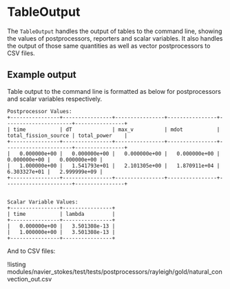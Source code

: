 # TableOutput

The `TableOutput` handles the output of tables to the command line, showing the values of
postprocessors, reporters and scalar variables. It also handles the output of
those same quantities as well as vector postprocessors to CSV files.

## Example output

Table output to the command line is formatted as below for postprocessors and scalar variables
respectively.

```
Postprocessor Values:
+----------------+----------------+----------------+----------------+----------------------+----------------+
| time           | dT             | max_v          | mdot           | total_fission_source | total_power    |
+----------------+----------------+----------------+----------------+----------------------+----------------+
|   0.000000e+00 |   0.000000e+00 |   0.000000e+00 |   0.000000e+00 |         0.000000e+00 |   0.000000e+00 |
|   1.000000e+00 |   1.541793e+01 |   2.101305e+00 |   1.870911e+04 |         6.303327e+01 |   2.999999e+09 |
+----------------+----------------+----------------+----------------+----------------------+----------------+


Scalar Variable Values:
+----------------+----------------+
| time           | lambda         |
+----------------+----------------+
|   0.000000e+00 |   3.501308e-13 |
|   1.000000e+00 |   3.501308e-13 |
+----------------+----------------+
```

And to CSV files:

!listing modules/navier_stokes/test/tests/postprocessors/rayleigh/gold/natural_convection_out.csv
